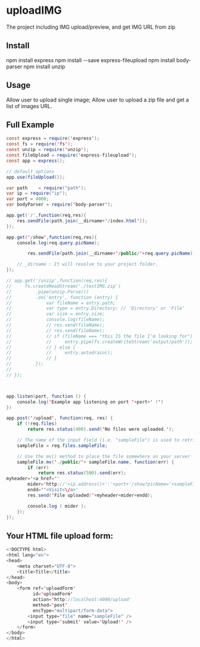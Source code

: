 uploadIMG
========================
The project including IMG upload/preview, and get IMG URL from zip

Install
-----------------------------
npm install express
npm install --save express-fileupload
npm install body-parser
npm install unzip

Usage
-----------------------------
Allow user to upload single image;
Allow user to upload a zip file and get a list of images URL.

Full Example
--------------------------------
```java
const express = require('express');
const fs = require('fs');
const unzip = require('unzip');
const fileUpload = require('express-fileupload');
const app = express();

// default options
app.use(fileUpload());

var path    = require("path");
var ip = require("ip");
var port = 4000;
var bodyParser = require('body-parser');

app.get('/',function(req,res){
    res.sendFile(path.join(__dirname+'/index.html'));
});

app.get('/show',function(req,res){
    console.log(req.query.picName);

        res.sendFile(path.join(__dirname+'/public/'+req.query.picName));

    //__dirname : It will resolve to your project folder.
});

// app.get('/unzip',function(req,res){
//     fs.createReadStream('./testIMG.zip')
//         .pipe(unzip.Parse())
//         .on('entry', function (entry) {
//             var fileName = entry.path;
//             var type = entry.Directory; // 'Directory' or 'File'
//             var size = entry.size;
//             console.log(fileName);
//             // res.send(fileName);
//             // res.send(fileName);
//             // if (fileName === "this IS the file I'm looking for") {
//             //     entry.pipe(fs.createWriteStream('output/path'));
//             // } else {
//             //     entry.autodrain();
//             // }
//         });
//
// });



app.listen(port, function () {
    console.log('Example app listening on port '+port+' !')
})

app.post('/upload', function(req, res) {
    if (!req.files)
        return res.status(400).send('No files were uploaded.');

    // The name of the input field (i.e. "sampleFile") is used to retrieve the uploaded file
    sampleFile = req.files.sampleFile;

    // Use the mv() method to place the file somewhere on your server
    sampleFile.mv('./public/'+ sampleFile.name, function(err) {
        if (err)
            return res.status(500).send(err);
myheader='<a href="'
        mider='http://'+ip.address()+':'+port+'/show?picName='+sampleFile.name;
        endd='">Visit<\/a>'
        res.send('File uploaded!'+myheader+mider+endd);

        console.log ( mider );
    });
});
```
Your HTML file upload form:
--------------------------
```java
<!DOCTYPE html>
<html lang="en">
<head>
    <meta charset="UTF-8">
    <title>Title</title>
</head>
<body>
    <form ref='uploadForm'
          id='uploadForm'
          action='http://localhost:4000/upload'
          method='post'
          encType="multipart/form-data">
        <input type="file" name="sampleFile" />
        <input type='submit' value='Upload!' />
    </form>
</body>
</html>
```

